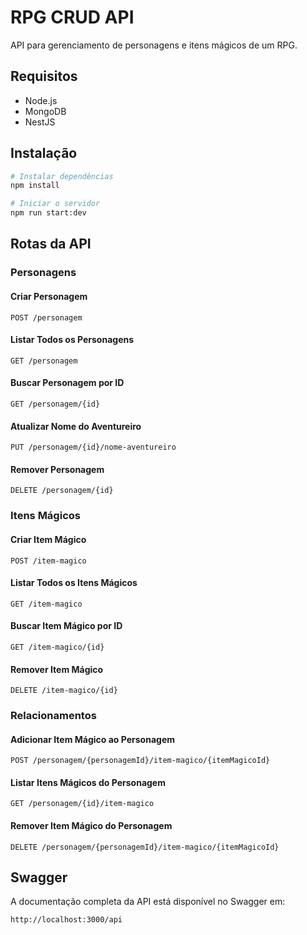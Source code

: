 # RPG CRUD API

API para gerenciamento de personagens e itens mágicos de um RPG.

## Requisitos

- Node.js
- MongoDB
- NestJS

## Instalação

```bash
# Instalar dependências
npm install

# Iniciar o servidor
npm run start:dev
```

## Rotas da API

### Personagens

#### Criar Personagem
```http
POST /personagem
```


#### Listar Todos os Personagens
```http
GET /personagem
```

#### Buscar Personagem por ID
```http
GET /personagem/{id}
```

#### Atualizar Nome do Aventureiro
```http
PUT /personagem/{id}/nome-aventureiro
```


#### Remover Personagem
```http
DELETE /personagem/{id}
```

### Itens Mágicos

#### Criar Item Mágico
```http
POST /item-magico
```



#### Listar Todos os Itens Mágicos
```http
GET /item-magico
```

#### Buscar Item Mágico por ID
```http
GET /item-magico/{id}
```

#### Remover Item Mágico
```http
DELETE /item-magico/{id}
```

### Relacionamentos

#### Adicionar Item Mágico ao Personagem
```http
POST /personagem/{personagemId}/item-magico/{itemMagicoId}
```

#### Listar Itens Mágicos do Personagem
```http
GET /personagem/{id}/item-magico
```

#### Remover Item Mágico do Personagem
```http
DELETE /personagem/{personagemId}/item-magico/{itemMagicoId}
```



## Swagger

A documentação completa da API está disponível no Swagger em:
```
http://localhost:3000/api
``` 